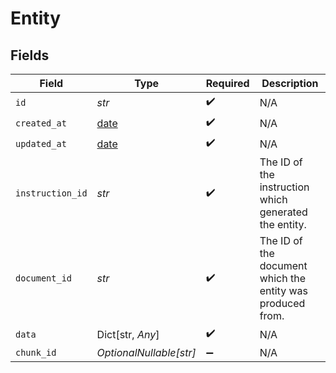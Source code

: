 # Entity


## Fields

| Field                                                                | Type                                                                 | Required                                                             | Description                                                          |
| -------------------------------------------------------------------- | -------------------------------------------------------------------- | -------------------------------------------------------------------- | -------------------------------------------------------------------- |
| `id`                                                                 | *str*                                                                | :heavy_check_mark:                                                   | N/A                                                                  |
| `created_at`                                                         | [date](https://docs.python.org/3/library/datetime.html#date-objects) | :heavy_check_mark:                                                   | N/A                                                                  |
| `updated_at`                                                         | [date](https://docs.python.org/3/library/datetime.html#date-objects) | :heavy_check_mark:                                                   | N/A                                                                  |
| `instruction_id`                                                     | *str*                                                                | :heavy_check_mark:                                                   | The ID of the instruction which generated the entity.                |
| `document_id`                                                        | *str*                                                                | :heavy_check_mark:                                                   | The ID of the document which the entity was produced from.           |
| `data`                                                               | Dict[str, *Any*]                                                     | :heavy_check_mark:                                                   | N/A                                                                  |
| `chunk_id`                                                           | *OptionalNullable[str]*                                              | :heavy_minus_sign:                                                   | N/A                                                                  |